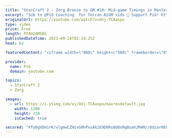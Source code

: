 ```yaml
---
title: "StarCraft 2 - Zerg Bronze to GM #10: Mid-game Timings in Masters 1 (B2GM)"
excerpt: "Sub to @PiG Coaching  for Terran B2GM vids 🐷 Support PiG! https://www.patreon.com/PiGSC2  0:00 Game 1 vs Terran. Goal: Solid openings into reactive timing attacks to win the game 14:39 Game 2 vs Zerg 32:54 Game 3 vs Protoss 38:54 Game 4 vs Protoss 1:02:21 Game 5 vs Protoss 1:19:01 Game 6 vs Zerg 1:38:40"
originalUrl: https://youtube.com/watch?v=OVj-TCAaspo
type: video
price: Free
length: PT4H24M58S
publishedDateTime: 2021-09-24T02:14:25Z
heat: 62

featuredContent: "<iframe width=\"800\" height=\"500\" frameborder=\"0\" src=\"https://www.youtube.com/embed/OVj-TCAaspo\" allow=\"accelerometer; autoplay; encrypted-media; gyroscope; picture-in-picture\" allowfullscreen></iframe>"

provider:
  name: PiG
  domain: youtube.com

topics:
  - StarCraft 2
  - Zerg

images:
  - url: https://i.ytimg.com/vi/OVj-TCAaspo/maxresdefault.jpg
    width: 1280
    height: 720
    isCached: true

secured: "Ffo8gVDH1rK/vlgmwCZHivG0hPxsAk2G9D0Rs8U8sRgBuahJM4M//8dzar0EUmeGcCJITKrnD3oSWSsuZxUKzg4pyR4B0hBfnTMCM/fb6ZLWVsjakr4atHrE4YH4q3tc5Z5govvsDmIkuczQnEksatc9Nuy4cbEO1B3sw6WUyds7CTh4XfXHgzR4NOyHnX8ySLpY1VrxgbV7xAdQmG2njAqyw/8GLgY+CTwe8VoAtaSqZVbdAKeVGBlLKBWKj7IM+2WqAPA7eE6NGy2o6WD6fJv9TTkaq5si+EhypjhoUMcqbHNmkGb/6K0+QRnKhvBRBTFZTnVSxM3Qq7/HVYISTDp12NlSD4RrlPhSVDWcEg+cBO10gd3PrpaCJew7zrMPTGeJZ3LGeyg6hzyrurwLg8Le6sG92fYwMkpgsWFIqVw=;tyHtRkFgEgGhyH/XpHkylg=="
---
```


